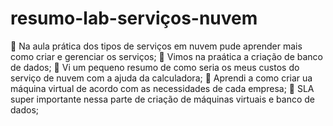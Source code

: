 # resumo-lab-serviços-nuvem

📝 Na aula prática dos tipos de serviços em nuvem pude aprender mais como criar e gerenciar os serviços;
📝 Vimos na praática a criação de banco de dados;
📝 Vi um pequeno resumo de como seria os meus custos do serviço de nuvem com a ajuda da calculadora;
📝 Aprendi a como criar ua máquina virtual de acordo com as necessidades de cada empresa;
📝 SLA super importante nessa parte de criação de máquinas virtuais e banco de dados;
